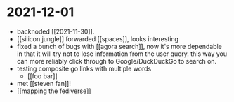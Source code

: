 # 2021-12-01

- backnoded [[2021-11-30]].
- [[silicon jungle]] forwarded [[spaces]], looks interesting
- fixed a bunch of bugs with [[agora search]], now it's more dependable in that it will try not to lose information from the user query. this way you can more reliably click through to Google/DuckDuckGo to search on.
- testing composite go links with multiple words
  - [[foo bar]]
- met [[steven fan]]!
- [[mapping the fediverse]]